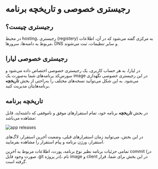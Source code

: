 # رجیستری خصوصی و تاریخچه برنامه
## رجیستری چیست؟
در محیط hosting، رجیستری (registery) به مرکزی گفته می‌شود که در آن، اطلاعات مربوط به دامنه‌ها، سرورها، DNS و سایر تنظیمات، ثبت می‌شوند.

## رجیستری خصوصی لیارا
در لیارا، به هر حساب کاربری، یک رجیستری خصوصی اختصاص داده می‌شود و سورس‌کد برنامه‌های شما به‌صورت یک image در این رجیستری خصوصی نگهداری می‌شود. به این شکل می‌توانید نسخه‌های مختلف را به‌راحتی از بخش **تاریخچه** برنامه‌هایتان مدیریت کنید.

## تاریخچه برنامه
در بخش **تاریخچه** برنامه خود، تمام استقرارهای موفق و ناموفقی که داشته‌اید، قابل مشاهده می‌باشد:

![app releases](https://files.liara.ir/liara/docs/releases.png)

در این بخش، می‌توانید زمان استقرارهای قبلی، وضعیت آخرین استقرار، لاگ‌های استقرار، ورژن برنامه و پیام استقرار را مشاهده بفرمایید. 

تمامی جزئیات برنامه نظیر نوع برنامه، پورت، اطلاعات مربوط به آخرین commit (در صورت وجود فایل .git در پروژه)، نام image و client در این بخش برای شما، قرار گرفته است. 